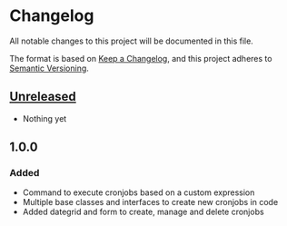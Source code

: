 # Changelog
All notable changes to this project will be documented in this file.

The format is based on [Keep a Changelog](https://keepachangelog.com/en/1.0.0/),
and this project adheres to [Semantic Versioning](https://semver.org/spec/v2.0.0.html).

## [Unreleased]
- Nothing yet

## 1.0.0
### Added
- Command to execute cronjobs based on a custom expression
- Multiple base classes and interfaces to create new cronjobs in code
- Added dategrid and form to create, manage and delete cronjobs

[Unreleased]: https://github.com/basecom/akeneo-cronui/compare/v1.0.0...HEAD
